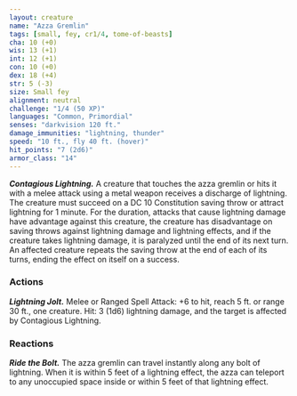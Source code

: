 ```yaml
---
layout: creature
name: "Azza Gremlin"
tags: [small, fey, cr1/4, tome-of-beasts]
cha: 10 (+0)
wis: 13 (+1)
int: 12 (+1)
con: 10 (+0)
dex: 18 (+4)
str: 5 (-3)
size: Small fey
alignment: neutral
challenge: "1/4 (50 XP)"
languages: "Common, Primordial"
senses: "darkvision 120 ft."
damage_immunities: "lightning, thunder"
speed: "10 ft., fly 40 ft. (hover)"
hit_points: "7 (2d6)"
armor_class: "14"
---
```


***Contagious Lightning.*** A creature that touches the azza gremlin or hits it with a melee attack using a metal weapon receives a discharge of lightning. The creature must succeed on a DC 10 Constitution saving throw or attract lightning for 1 minute. For the duration, attacks that cause lightning damage have advantage against this creature, the creature has disadvantage on saving throws against lightning damage and lightning effects, and if the creature takes lightning damage, it is paralyzed until the end of its next turn. An affected creature repeats the saving throw at the end of each of its turns, ending the effect on itself on a success.

### Actions

***Lightning Jolt.*** Melee or Ranged Spell Attack: +6 to hit, reach 5 ft. or range 30 ft., one creature. Hit: 3 (1d6) lightning damage, and the target is affected by Contagious Lightning.

### Reactions

***Ride the Bolt.*** The azza gremlin can travel instantly along any bolt of lightning. When it is within 5 feet of a lightning effect, the azza can teleport to any unoccupied space inside or within 5 feet of that lightning effect.

